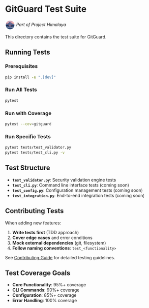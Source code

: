# GitGuard Test Suite

<img src="../Project_Himalaya_Icon_Round_256.png" alt="Project Himalaya" width="32" height="32" style="vertical-align: middle;"> *Part of Project Himalaya*

This directory contains the test suite for GitGuard.

## Running Tests

### Prerequisites
```bash
pip install -e ".[dev]"
```

### Run All Tests
```bash
pytest
```

### Run with Coverage
```bash
pytest --cov=gitguard
```

### Run Specific Tests
```bash
pytest tests/test_validator.py
pytest tests/test_cli.py -v
```

## Test Structure

- **`test_validator.py`**: Security validation engine tests
- **`test_cli.py`**: Command line interface tests (coming soon)
- **`test_config.py`**: Configuration management tests (coming soon)
- **`test_integration.py`**: End-to-end integration tests (coming soon)

## Contributing Tests

When adding new features:
1. **Write tests first** (TDD approach)
2. **Cover edge cases** and error conditions
3. **Mock external dependencies** (git, filesystem)
4. **Follow naming conventions**: `test_<functionality>`

See [Contributing Guide](../CONTRIBUTING.md) for detailed testing guidelines.

## Test Coverage Goals

- **Core Functionality**: 95%+ coverage
- **CLI Commands**: 90%+ coverage
- **Configuration**: 85%+ coverage
- **Error Handling**: 100% coverage